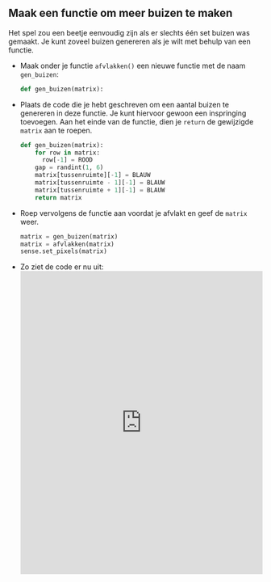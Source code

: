 ## Maak een functie om meer buizen te maken

Het spel zou een beetje eenvoudig zijn als er slechts één set buizen was gemaakt. Je kunt zoveel buizen genereren als je wilt met behulp van een functie.

- Maak onder je functie `afvlakken()` een nieuwe functie met de naam `gen_buizen`:

    ```python
    def gen_buizen(matrix):
    ```

- Plaats de code die je hebt geschreven om een aantal buizen te genereren in deze functie. Je kunt hiervoor gewoon een inspringing toevoegen. Aan het einde van de functie, dien je `return` de gewijzigde `matrix` aan te roepen.
  ```python
  def gen_buizen(matrix):
      for row in matrix:
        row[-1] = ROOD
      gap = randint(1, 6)
      matrix[tussenruimte][-1] = BLAUW
      matrix[tussenruimte - 1][-1] = BLAUW
      matrix[tussenruimte + 1][-1] = BLAUW
      return matrix
  ```

- Roep vervolgens de functie aan voordat je afvlakt en geef de `matrix` weer.

    ```python
    matrix = gen_buizen(matrix)
    matrix = afvlakken(matrix)
    sense.set_pixels(matrix)
    ```

- Zo ziet de code er nu uit: <iframe src="https://trinket.io/embed/python/f77f1ddd0e" width="100%" height="600" frameborder="0" marginwidth="0" marginheight="0" allowfullscreen mark="crwd-mark"></iframe>


